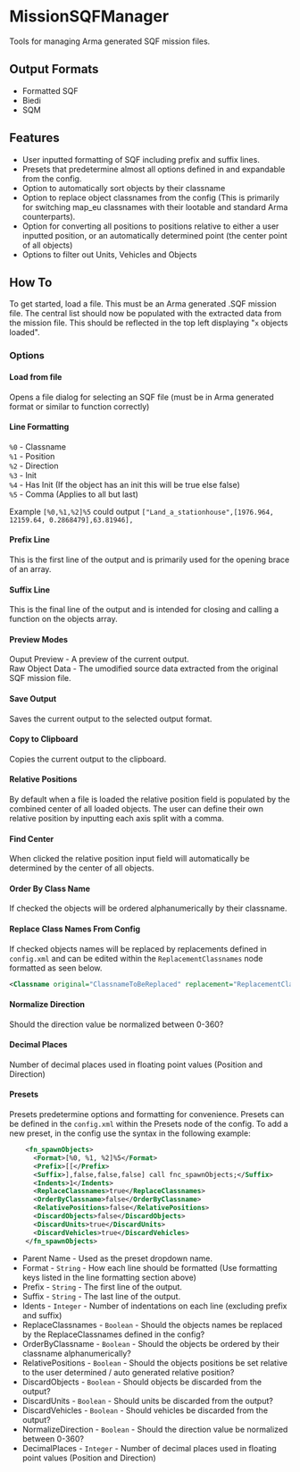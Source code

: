 # MissionSQFManager
Tools for managing Arma generated SQF mission files.

## Output Formats
* Formatted SQF
* Biedi
* SQM

## Features
* User inputted formatting of SQF including prefix and suffix lines.
* Presets that predetermine almost all options defined in and expandable from the config.
* Option to automatically sort objects by their classname
* Option to replace object classnames from the config (This is primarily for switching map_eu classnames with their lootable and standard Arma counterparts).
* Option for converting all positions to positions relative to either a user inputted position, or an automatically determined point (the center point of all objects)
* Options to filter out Units, Vehicles and Objects

## How To
To get started, load a file. This must be an Arma generated .SQF mission file.
The central list should now be populated with the extracted data from the mission file. This should be reflected in the top left displaying "`x` objects loaded".

### Options

#### Load from file
Opens a file dialog for selecting an SQF file (must be in Arma generated format or similar to function correctly)

#### Line Formatting
`%0` - Classname  
`%1` - Position  
`%2` - Direction  
`%3` - Init  
`%4` - Has Init (If the object has an init this will be true else false)  
`%5` - Comma  (Applies to all but last)  

Example `[%0,%1,%2]%5` could output `["Land_a_stationhouse",[1976.964, 12159.64, 0.2868479],63.81946],`

#### Prefix Line
This is the first line of the output and is primarily used for the opening brace of an array.

#### Suffix Line
This is the final line of the output and is intended for closing and calling a function on the objects array.

#### Preview Modes
Ouput Preview - A preview of the current output.  
Raw Object Data - The umodified source data extracted from the original SQF mission file.  

#### Save Output
Saves the current output to the selected output format.

#### Copy to Clipboard
Copies the current output to the clipboard.

#### Relative Positions
By default when a file is loaded the relative position field is populated by the combined center of all loaded objects.
The user can define their own relative position by inputting each axis split with a comma.

#### Find Center
When clicked the relative position input field will automatically be determined by the center of all objects.

#### Order By Class Name
If checked the objects will be ordered alphanumerically by their classname.

#### Replace Class Names From Config
If checked objects names will be replaced by replacements defined in `config.xml` and can be edited within the `ReplacementClassnames` node formatted as seen below.
```xml
<Classname original="ClassnameToBeReplaced" replacement="ReplacementClassname"/>
```

#### Normalize Direction
Should the direction value be normalized between 0-360?

#### Decimal Places
Number of decimal places used in floating point values (Position and Direction)

#### Presets
Presets predetermine options and formatting for convenience.
Presets can be defined in the `config.xml` within the Presets node of the config.
To add a new preset, in the config use the syntax in the following example:
```xml
    <fn_spawnObjects>
      <Format>[%0, %1, %2]%5</Format>
      <Prefix>[[</Prefix>
      <Suffix>],false,false,false] call fnc_spawnObjects;</Suffix>
      <Indents>1</Indents>
      <ReplaceClassnames>true</ReplaceClassnames>
      <OrderByClassname>false</OrderByClassname>
      <RelativePositions>false</RelativePositions>
      <DiscardObjects>false</DiscardObjects>
      <DiscardUnits>true</DiscardUnits>
      <DiscardVehicles>true</DiscardVehicles>
    </fn_spawnObjects>

```

* Parent Name - Used as the preset dropdown name.
* Format - `String` - How each line should be formatted (Use formatting keys listed in the line formatting section above)
* Prefix - `String` - The first line of the output.
* Suffix - `String` - The last line of the output.
* Idents - `Integer` - Number of indentations on each line (excluding prefix and suffix)
* ReplaceClassnames - `Boolean` - Should the objects names be replaced by the ReplaceClassnames defined in the config?
* OrderByClassname - `Boolean` - Should the objects be ordered by their classname alphanumerically?
* RelativePositions - `Boolean` - Should the objects positions be set relative to the user determined / auto generated relative position?
* DiscardObjects - `Boolean` - Should objects be discarded from the output?
* DiscardUnits - `Boolean` - Should units be discarded from the output?
* DiscardVehicles - `Boolean` - Should vehicles be discarded from the output?
* NormalizeDirection - `Boolean` - Should the direction value be normalized between 0-360?
* DecimalPlaces - `Integer` - Number of decimal places used in floating point values (Position and Direction)
